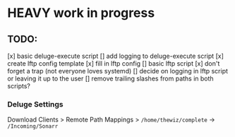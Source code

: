 # HEAVY work in progress

## TODO:
[x] basic deluge-execute script
[] add logging to deluge-execute script
[x] create lftp config template
[x] fill in lftp config
[] basic lftp script
[x] don't forget a trap (not everyone loves systemd)
[] decide on logging in lftp script or leaving it up to the user
[] remove trailing slashes from paths in both scripts?

### Deluge Settings

Download Clients > Remote Path Mappings > `/home/thewiz/complete` -> `/Incoming/Sonarr`



